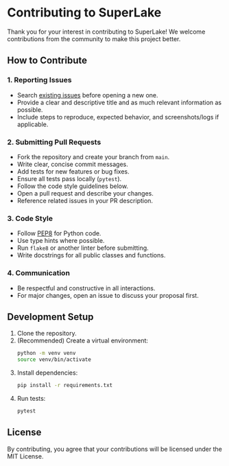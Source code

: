 # Contributing to SuperLake

Thank you for your interest in contributing to SuperLake! We welcome contributions from the community to make this project better.

## How to Contribute

### 1. Reporting Issues
- Search [existing issues](https://github.com/loicmagnien/superlake/issues) before opening a new one.
- Provide a clear and descriptive title and as much relevant information as possible.
- Include steps to reproduce, expected behavior, and screenshots/logs if applicable.

### 2. Submitting Pull Requests
- Fork the repository and create your branch from `main`.
- Write clear, concise commit messages.
- Add tests for new features or bug fixes.
- Ensure all tests pass locally (`pytest`).
- Follow the code style guidelines below.
- Open a pull request and describe your changes.
- Reference related issues in your PR description.

### 3. Code Style
- Follow [PEP8](https://www.python.org/dev/peps/pep-0008/) for Python code.
- Use type hints where possible.
- Run `flake8` or another linter before submitting.
- Write docstrings for all public classes and functions.

### 4. Communication
- Be respectful and constructive in all interactions.
- For major changes, open an issue to discuss your proposal first.

## Development Setup
1. Clone the repository.
2. (Recommended) Create a virtual environment:
   ```bash
   python -m venv venv
   source venv/bin/activate
   ```
3. Install dependencies:
   ```bash
   pip install -r requirements.txt
   ```
4. Run tests:
   ```bash
   pytest
   ```

## License
By contributing, you agree that your contributions will be licensed under the MIT License. 
